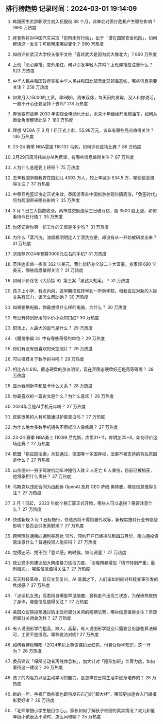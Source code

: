 
## 排行榜趋势 记录时间：2024-03-01 19:14:09
  
  1. 韩国医生若辞职须立刻入伍服役 38 个月，此举会对医疗危机产生哪些影响？ 1690 万热度
    
  2. 拜登称将对中国汽车采取「前所未有行动」，出于「潜在国家安全风险」，如何解读这一发言？可能带来哪些变化？ 960 万热度
    
  3. 如何评价武汉大学校长张平文称「喜欢武大是因为武大像北大」? 860 万热度
    
  4. 上班「恶心穿搭」意外走红，何以引发年轻人共鸣？上班穿搭应注重什么？ 523 万热度
    
  5. 中华人民共和国政府宣布中华人民共和国北部湾北部领海基线，哪些信息需要关注？ 258 万热度
    
  6. 如果月入15000的工资，早9晚6，周末双休，每天闲的发霉，没人和你说话，一直不开心还要坚持下去吗? 218 万热度
    
  7. 奔驰宣布放弃 2030 年实现全电动化计划，未来十年继续开发燃油车，如何从商业角度解读此举？ 180 万热度
    
  8. 理想 MEGA 于 3 月 1 日正式上市，55.98万元，该车有哪些亮点值得关注？ 146 万热度
    
  9. 23-24 赛季 NBA雷霆 118:132 马刺，如何评价这场比赛？ 88 万热度
    
  10. 2月29日周鸿祎举办AI免费课，有哪些信息值得关注？ 87 万热度
    
  11. 人为什么总是要上班呀？ 75 万热度
    
  12. 去年我国学前教育在园幼儿 4093 万人，较上年减少 534.5 万，哪些信息值得关注？ 37 万热度
    
  13. 中泰互免签证协定正式生效，泰国游客赴中国旅游参观热情高涨，「免签时代」将为两国带来哪些影响？ 35 万热度
    
  14. 3 月 1 日三大指数收涨，两市成交额连续三日破万亿，超 3500 股上涨，如何看待今日行情？ 35 万热度
    
  15. 你还记得你第一份工作的工资是多少吗？ 31 万热度
    
  16. 为什么「蒸汽洗」油烟机明明比人工清洗方便，却没有从一开始被研发出来？ 31 万热度
    
  17. 求推荐2024年预算3000元左右的手机? 31 万热度
    
  18. 英伟达市值一夜涨 362 亿美元，黄仁勋跻身全球二十大富豪，身家超 690 亿美元，哪些信息值得关注？ 31 万热度
    
  19. 如何评价综艺《大侦探 9》第三案「黑钻大劫案」？ 31 万热度
    
  20. 孩子上小学，有点内向，这学期插班转学到一所新学校，和我说应对新的人际关系有压力，该怎么帮助她？ 30 万热度
    
  21. 如果要换电脑，你最想换什么样的电脑，为什么？ 30 万热度
    
  22. 有没有特别好用的平价小众的口红? 30 万热度
    
  23. 职场上，人最大的底气是什么？ 29 万热度
    
  24. 《魔兽争霸 3》中有哪些奇怪的单位？ 29 万热度
    
  25. 你们有没有很喜欢的天空照片？ 29 万热度
    
  26. 可以推荐关于数学的书吗？ 28 万热度
    
  27. 相比去年618，固态硬盘的涨价明显，现在买固态硬盘好还是再等等看？ 28 万热度
    
  28. 显示器刷新率和显卡什么关系？ 28 万热度
    
  29. 你最喜欢的一篇古文是什么？为什么喜欢？ 28 万热度
    
  30. 2024年会是AI手机元年吗？ 27 万热度
    
  31. 皮肤很黑的人有可能通过护肤变白吗？ 27 万热度
    
  32. 为什么绝大多数手机镜头不用标准人像焦段？ 27 万热度
    
  33. 23-24 赛季 NBA勇士 110:99 尼克斯，库里31+11，库明加25+8，如何评价这场比赛？ 27 万热度
    
  34. 欧盟「供应链法案」未获通过，德国等十多国弃权，法案不被支持的背后原因是什么？ 27 万热度
    
  35. 山东德州一男子驾驶机动车冲撞行人致 2 人死亡 6 人重伤，目前已被抓获，他将承担什么责任？ 27 万热度
    
  36. 马斯克以违反合同为由起诉 OpenAI 及其 CEO 萨姆·奥特曼，哪些信息值得关注？ 27 万热度
    
  37. 3 月 1 日起， 2023 年度个税汇算正式开始，哪些人可以退税？需要注意什么？ 27 万热度
    
  38. 快递新规 3 月 1 日起施行，快递员将不得擅自代收等，新规实施对行业有哪些影响？是否会引发离职潮？ 27 万热度
    
  39. 跨境理财通南向通利率高达 10%，预约开户已经排队到四五月份，南向通投资需注意什么？普通投资人能买吗？ 27 万热度
    
  40. 觉得迷茫、找不到「意义感」的时候，如何调适？ 27 万热度
    
  41. 致公党中央建议加大网络暴力惩治力度，「治理网暴增加『情节特别严重』量刑档次」，哪些信息值得关注？ 27 万热度
    
  42. 天天科技革命，日日文艺复兴，AI 浪潮之下，人们该如何应对科技变革引发的焦虑感？ 27 万热度
    
  43. 「点读机女孩」高君雨自曝患罕见脑瘤，曾称走不出高三状态，为保研熬夜伤了身体，哪些信息值得关注？ 27 万热度
    
  44. 美国众议院投票通过防止政府部分关闭的短期法案，哪些信息值得关注？若政府部分关闭会怎样？ 27 万热度
    
  45. 有人说图形学门槛高，缺人，高薪，有人说图形学就业只需要会用那些算法即可，工资不是很高，哪种说法对呢? 27 万热度
    
  46. 如何看待张朝阳「2024年边上英语课边发红包，付费让你学知识」这一行为？ 26 万热度
    
  47. 委员建议「保障劳动者离线休息权」，加大针对「隐形加班」监管力度，如何看待这一建议？ 26 万热度
    
  48. 孩子的内驱力以及主动学习的能力，是怎样在日常生活中逐渐培养的？ 26 万热度
    
  49. 新的一年，手机厂商各家也即将发布自己的“超大杯”，哪部更加适合入门级摄影爱好者？ 26 万热度
    
  50. 「老师掌掴小学生触目惊心」，家长如何了解孩子校园的真实情况？幼儿和低年级小孩表达不清时，怎么问和聊？ 25 万热度
    